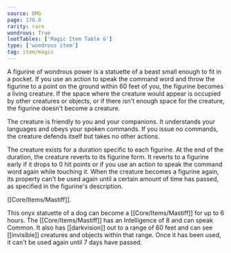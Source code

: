 ```yaml
---
source: DMG
page: 170.0
rarity: rare
wondrous: True
lootTables: ['Magic Item Table G']
type: ['wondrous item']
tag: item/magic
---
```


A figurine of wondrous power is a statuette of a beast small enough to fit in a pocket. If you use an action to speak the command word and throw the figurine to a point on the ground within 60 feet of you, the figurine becomes a living creature. If the space where the creature would appear is occupied by other creatures or objects, or if there isn't enough space for the creature, the figurine doesn't become a creature.

The creature is friendly to you and your companions. It understands your languages and obeys your spoken commands. If you issue no commands, the creature defends itself but takes no other actions.

The creature exists for a duration specific to each figurine. At the end of the duration, the creature reverts to its figurine form. It reverts to a figurine early if it drops to 0 hit points or if you use an action to speak the command word again while touching it. When the creature becomes a figurine again, its property can't be used again until a certain amount of time has passed, as specified in the figurine's description.

[[Core/Items/Mastiff]].

This onyx statuette of a dog can become a [[Core/Items/Mastiff]] for up to 6 hours. The [[Core/Items/Mastiff]] has an Intelligence of 8 and can speak Common. It also has [[darkvision]] out to a range of 60 feet and can see [[invisible]] creatures and objects within that range. Once it has been used, it can't be used again until 7 days have passed.



